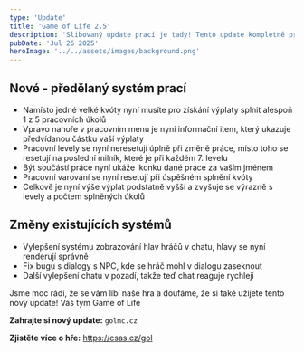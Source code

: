 ```yaml
---
type: 'Update'
title: 'Game of Life 2.5'
description: 'Slibovaný update prací je tady! Tento update kompletně předělává způsob levelování prací, spolu s dalšími velmi žádanými úpravami a fixy. Nebojte, všechen váš aktuální progress v pracích bude přesunut do nového systému.'
pubDate: 'Jul 26 2025'
heroImage: '../../assets/images/background.png'
---
```


## Nové - předělaný systém prací

- Namísto jedné velké kvóty nyní musíte pro získání výplaty splnit alespoň 1 z 5 pracovních úkolů
- Vpravo nahoře v pracovním menu je nyní informační item, který ukazuje předvídanou částku vaší výplaty
- Pracovní levely se nyní neresetují úplně při změně práce, místo toho se resetují na poslední milník, které je při každém 7. levelu
- Být součástí práce nyní ukáže ikonku dané práce za vaším jménem
- Pracovní varování se nyní resetují při úspěšném splnění kvóty
- Celkově je nyní výše výplat podstatně vyšší a zvyšuje se výrazně s levely a počtem splněných úkolů

## Změny existujících systémů

- Vylepšení systému zobrazování hlav hráčů v chatu, hlavy se nyní renderují správně
- Fix bugu s dialogy s NPC, kde se hráč mohl v dialogu zaseknout
- Další vylepšení chatu v pozadí, takže teď chat reaguje rychleji

Jsme moc rádi, že se vám líbí naše hra a doufáme, že si také užijete tento nový update! Váš tým Game of Life

**Zahrajte si nový update:** `golmc.cz`

**Zjistěte více o hře:** <https://csas.cz/gol>
